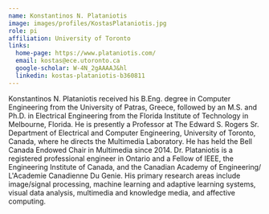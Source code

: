 ```yaml
---
name: Konstantinos N. Plataniotis
image: images/profiles/KostasPlataniotis.jpg
role: pi
affiliation: University of Toronto
links:
  home-page: https://www.plataniotis.com/
  email: kostas@ece.utoronto.ca
  google-scholar: W-4N_2gAAAAJ&hl
  linkedin: kostas-plataniotis-b360811
---
```


Konstantinos N. Plataniotis received his B.Eng. degree in Computer Engineering from the University of Patras, Greece, followed by an M.S. and Ph.D. in Electrical Engineering from the Florida Institute of Technology in Melbourne, Florida. He is presently a Professor at The Edward S. Rogers Sr. Department of Electrical and Computer Engineering, University of Toronto, Canada, where he directs the Multimedia Laboratory. He has held the Bell Canada Endowed Chair in Multimedia since 2014. Dr. Plataniotis is a registered professional engineer in Ontario and a Fellow of IEEE, the Engineering Institute of Canada, and the Canadian Academy of Engineering/ L'Academie Canadienne Du Genie. His primary research areas include image/signal processing, machine learning and adaptive learning systems, visual data analysis, multimedia and knowledge media, and affective computing.

